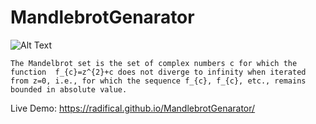 # MandlebrotGenarator
![Alt Text](https://media.giphy.com/media/93VRypoWhaJ6ZMX8U0/giphy.gif)

`The Mandelbrot set is the set of complex numbers c for which the function  f_{c}=z^{2}+c does not diverge to infinity when iterated from z=0, i.e., for which the sequence f_{c}, f_{c}, etc., remains bounded in absolute value.`

Live Demo: https://radifical.github.io/MandlebrotGenarator/
